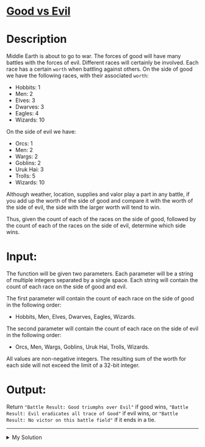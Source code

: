 # [Good vs Evil](https://www.codewars.com/kata/52761ee4cffbc69732000738)

# Description

Middle Earth is about to go to war. The forces of good will have many battles with the forces of evil. Different races will certainly be involved. Each race has a certain `worth` when battling against others. On the side of good we have the following races, with their associated `worth`:

- Hobbits: 1
- Men: 2
- Elves: 3
- Dwarves: 3
- Eagles: 4
- Wizards: 10

On the side of evil we have:

- Orcs: 1
- Men: 2
- Wargs: 2
- Goblins: 2
- Uruk Hai: 3
- Trolls: 5
- Wizards: 10

Although weather, location, supplies and valor play a part in any battle, if you add up the worth of the side of good and compare it with the worth of the side of evil, the side with the larger worth will tend to win.

Thus, given the count of each of the races on the side of good, followed by the count of each of the races on the side of evil, determine which side wins.

# Input:

The function will be given two parameters. Each parameter will be a string of multiple integers separated by a single space. Each string will contain the count of each race on the side of good and evil.

The first parameter will contain the count of each race on the side of good in the following order:

- Hobbits, Men, Elves, Dwarves, Eagles, Wizards.

The second parameter will contain the count of each race on the side of evil in the following order:

- Orcs, Men, Wargs, Goblins, Uruk Hai, Trolls, Wizards.

All values are non-negative integers. The resulting sum of the worth for each side will not exceed the limit of a 32-bit integer.

# Output:

Return `"Battle Result: Good triumphs over Evil"` if good wins, `"Battle Result: Evil eradicates all trace of Good"` if evil wins, or `"Battle Result: No victor on this battle field"` if it ends in a tie.

---

<details><summary>My Solution</summary>

```js
function goodVsEvil(good, evil) {
  good = good.split(' ').map(Number)
  evil = evil.split(' ').map(Number)
  const goodPower = [1, 2, 3, 3, 4, 10]
  const evilPower = [1, 2, 2, 2, 3, 5, 10]
  const goodTotal = good.reduce((acc, cur, i) => acc + cur * goodPower[i], 0)
  const evilTotal = evil.reduce((acc, cur, i) => acc + cur * evilPower[i], 0)

  return (
    'Battle Result: ' +
    (goodTotal === evilTotal
      ? 'No victor on this battle field'
      : goodTotal > evilTotal
      ? 'Good triumphs over Evil'
      : 'Evil eradicates all trace of Good')
  )
}
```

</details>
